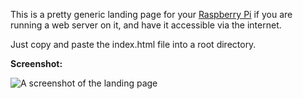 This is a pretty generic landing page for your <a href="http://www.raspberrypi.org/">Raspberry Pi</a> if you are running a web server on it, and have it accessible via the internet.

Just copy and paste the index.html file into a root directory.

**Screenshot:**

![A screenshot of the landing page](http://vgy.me/GsqO1v.png)
